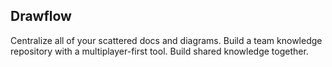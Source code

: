 ## Drawflow 

Centralize all of your scattered docs and diagrams. Build a team knowledge repository with a multiplayer-first tool. Build shared knowledge together.

